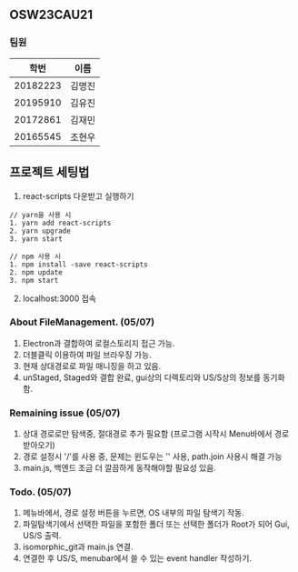 ## OSW23CAU21 

### 팀원

| 학번       | 이름   |
|----------| ------ |
| 20182223 | 김명진 |
| 20195910 | 김유진 |
| 20172861 | 김재민 |
| 20165545 | 조현우 |

## 프로젝트 세팅법

1. react-scripts 다운받고 실행하기 
```
// yarn을 사용 시
1. yarn add react-scripts
2. yarn upgrade
3. yarn start

// npm 사용 시
1. npm install -save react-scripts
2. npm update
3. npm start 
```

2. localhost:3000 접속


### About FileManagement. (05/07)
1. Electron과 결합하여 로컬스토리지 접근 가능.
2. 더블클릭 이용하여 파일 브라우징 가능. 
3. 현재 상대경로로 파일 매니징을 하고 있음.
4. unStaged, Staged와 결합 완료, gui상의 디렉토리와 US/S상의 정보를 동기화 함. 

### Remaining issue (05/07)
1. 상대 경로로만 탐색중, 절대경로 추가 필요함 (프로그램 시작시 Menu바에서 경로 받아오기)
2. 경로 설정시 '/'를 사용 중, 문제는 윈도우는 '\' 사용, path.join 사용시 해결 가능 
3. main.js, 백엔드 조금 더 깔끔하게 동작해야할 필요성 있음.

### Todo. (05/07)
1. 메뉴바에서, 경로 설정 버튼을 누르면, OS 내부의 파일 탐색기 작동. 
2. 파일탐색기에서 선택한 파일을 포함한 폴더 또는 선택한 폴더가 Root가 되어 Gui, US/S 출력. 
3. isomorphic_git과 main.js 연결. 
4. 연결한 후 US/S, menubar에서 쓸 수 있는 event handler 작성하기.
